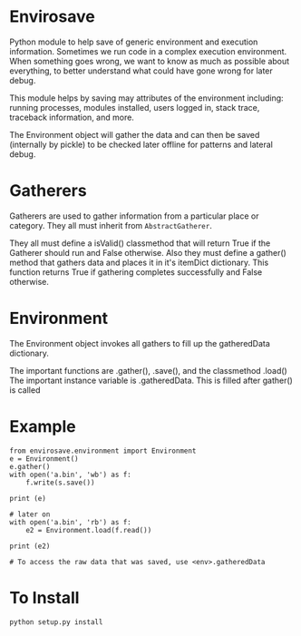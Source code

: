 # Envirosave
Python module to help save of generic environment and execution information. Sometimes we run code in a complex execution environment. When something goes wrong, we want to know as much as possible about everything, to better understand what could have gone wrong for later debug.

This module helps by saving may attributes of the environment including: running processes, modules installed, users logged in, stack trace, traceback information, and more.

The Environment object will gather the data and can then be saved (internally by pickle) to be checked later offline for patterns and lateral debug.

# Gatherers
Gatherers are used to gather information from a particular place or category. They all must inherit from ```AbstractGatherer```.

They all must define a isValid() classmethod that will return True if the Gatherer should run and False otherwise. Also they must define a gather() method that gathers data and places it in it's itemDict dictionary. This function returns True if gathering completes successfully and False otherwise.

# Environment
The Environment object invokes all gathers to fill up the gatheredData dictionary.

The important functions are .gather(), .save(), and the classmethod .load()
The important instance variable is .gatheredData. This is filled after gather() is called

# Example
```
from envirosave.environment import Environment
e = Environment()
e.gather()
with open('a.bin', 'wb') as f: 
    f.write(s.save())

print (e)

# later on
with open('a.bin', 'rb') as f:
    e2 = Environment.load(f.read())

print (e2)

# To access the raw data that was saved, use <env>.gatheredData
```

# To Install
```
python setup.py install
```

